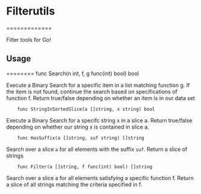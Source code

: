 # Filterutils
=============

Filter tools for Go!

## Usage
========
        func Search(n int, f, g func(int) bool) bool

Execute a Binary Search for a specific item in a list matching function g. If the item is
not found, continue the search based on specifications of function f. Return true/false
depending on whether an item is in our data set

        func StringInSortedSlice(a []string, x string) bool

Execute a Binary Search for a specifc string x in a slice a. Return true/false depending
on whether our string x is contained in slice a.

        func HasSuffix(a []string, suf string) []string

Search over a slice `a` for all elements with the suffix `suf`. Return a slice of strings

        func Filter(a []string, f func(int) bool) []string

Search over a slice a for all elements satisfying a specific function f. Return a slice
of all strings matching the criteria specified in f.
